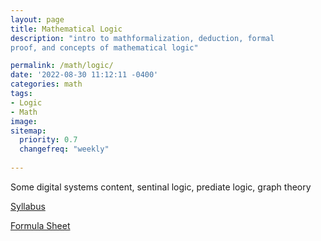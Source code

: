 ```yaml
---
layout: page
title: Mathematical Logic
description: "intro to mathformalization, deduction, formal
proof, and concepts of mathematical logic"

permalink: /math/logic/
date: '2022-08-30 11:12:11 -0400'
categories: math
tags:
- Logic
- Math
image: 
sitemap:
  priority: 0.7
  changefreq: "weekly"
  
---
```


Some digital systems content, sentinal logic, prediate logic, graph theory 

[Syllabus](/static/post-image/logic_syllabus.pdf)


[Formula Sheet](/static/post-image/logic_formula_sheet.pdf)